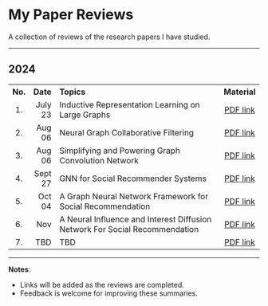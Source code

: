 # My Paper Reviews
A collection of reviews of the research papers I have studied.

---

## 2024

<table>
  <tr>
    <th style="width: 5%; text-align: center;">No.</th>
    <th style="width: 10%; text-align: right;">Date</th>
    <th style="width: 70%; text-align: left;">Topics</th>
    <th style="width: 15%; text-align: center;">Material</th>
  </tr>
  <tr>
    <td style="text-align: center;">1.</td>
    <td style="text-align: right;">July 23</td>
    <td style="text-align: left;">Inductive Representation Learning on Large Graphs</td>
    <td style="text-align: center;"><a href="https://github.com/hak3601/paper-review/blob/main/paper%20list/1-GraphSAGE-HAK.pdf">PDF link</a></td>
  </tr>
  <tr>
    <td style="text-align: center;">2.</td>
    <td style="text-align: right;">Aug 06</td>
    <td style="text-align: left;">Neural Graph Collaborative Filtering</td>
    <td style="text-align: center;"><a href="https://github.com/hak3601/paper-review/blob/main/paper%20list/2-NGCF-HAK.pdf">PDF link</a></td>
  </tr>
  <tr>
    <td style="text-align: center;">3.</td>
    <td style="text-align: right;">Aug 06</td>
    <td style="text-align: left;">Simplifying and Powering Graph Convolution Network</td>
    <td style="text-align: center;"><a href="https://github.com/hak3601/paper-review/blob/main/paper%20list/3-LightGCN-HAK.pdf">PDF link</a></td>
  </tr>
  <tr>
    <td style="text-align: center;">4.</td>
    <td style="text-align: right;">Sept 27</td>
    <td style="text-align: left;">GNN for Social Recommender Systems</td>
    <td style="text-align: center;"><a href="https://github.com/hak3601/paper-review/blob/main/paper%20list/4-SocialRS(1).pdf">PDF link</a></td>
  </tr>
  <tr>
    <td style="text-align: center;">5.</td>
    <td style="text-align: right;">Oct 04</td>
    <td style="text-align: left;">A Graph Neural Network Framework for Social Recommendation</td>
    <td style="text-align: center;"><a href="https://github.com/hak3601/paper-review/blob/main/paper%20list/5-SocialRS(2).pdf">PDF link</a></td>
  </tr>
  <tr>
    <td style="text-align: center;">6.</td>
    <td style="text-align: right;">Nov</td>
    <td style="text-align: left;">A Neural Influence and Interest Diffusion Network For Social Recommendation</td>
    <td style="text-align: center;"><a href="https://github.com/hak3601/paper-review/blob/main/paper%20list/6-DiffNet%2B%2B.pdf">PDF link</a></td>
  </tr>
  <tr>
    <td style="text-align: center;">7.</td>
    <td style="text-align: right;">TBD</td>
    <td style="text-align: left;">TBD</td>
    <td style="text-align: center;"><a href="#">PDF link</a></td>
  </tr>
</table>



---
**Notes**:
- Links will be added as the reviews are completed.
- Feedback is welcome for improving these summaries.
